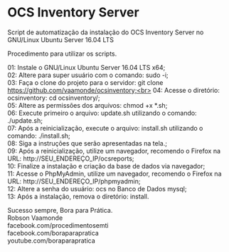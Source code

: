 # OCS Inventory Server

Script de automatização da instalação do OCS Inventory Server no GNU/Linux Ubuntu Server 16.04 LTS

Procedimento para utilizar os scripts.

01: Instale o GNU/Linux Ubuntu Server 16.04 LTS x64;<br>
02: Altere para super usuário com o comando: sudo -i;<br>
03: Faça o clone do projeto para o servidor: git clone https://github.com/vaamonde/ocsinventory;<br>
04: Acesse o diretório: ocsinventory: cd ocsinventory/;<br>
05: Altere as permissões dos arquivos: chmod +x *.sh;<br>
06: Execute primeiro o arquivo: update.sh utilizando o comando: ./update.sh;<br>
07: Após a reinicialização, execute o arquivo: install.sh utilizando o comando: ./install.sh;<br>
08: Siga a instruções que serão apresentadas na tela.;<br>
09: Após a reinicialização, utilize um navegador, recomendo o Firefox na URL: http://SEU_ENDEREÇO_IP/ocsreports;<br>
10: Finalize a instalação e criação da base de dados via navegador;<br>
11: Acesse o PhpMyAdmin, utilize um navegador, recomendo o Firefox na URL: http://SEU_ENDEREÇO_IP/phpmyadmin;<br>
12: Altere a senha do usuário: ocs no Banco de Dados mysql;<br>
13: Após a instalação, remova o diretório: install.<br>

Sucesso sempre, Bora para Prática.<br>
Robson Vaamonde<br>
facebook.com/procedimentosemti<br>
facebook.com/boraparapratica<br>
youtube.com/boraparapratica<br>
